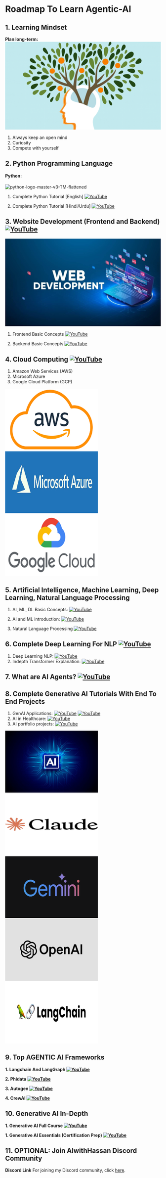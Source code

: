 # Roadmap To Learn Agentic-AI


## 1. Learning Mindset
**Plan long-term:**
![growth-mindset.image](https://github.com/AIwithhassan/agentic-ai-roadmap/blob/main/images/growth-mindset.png)

1. Always keep an open mind
2. Curiosity
3. Compete with yourself


## 2. Python Programming Language
#### Python:
![python-logo-master-v3-TM-flattened](https://user-images.githubusercontent.com/20041231/211717885-0b1e049b-f5b3-457d-ba7a-9345ec3aa39c.png)

1. Complete Python Tutorial [English] [![YouTube](https://img.shields.io/badge/YouTube-Video-red)](https://www.youtube.com/watch?v=8DvywoWv6fI&ab_channel=freeCodeCamp.org)


2. Complete Python Tutorial [Hindi/Urdu] [![YouTube](https://img.shields.io/badge/YouTube-Video-red)](https://www.youtube.com/watch?v=UrsmFxEIp5k&ab_channel=CodeWithHarry)


## 3. Website Development (Frontend and Backend) [![YouTube](https://img.shields.io/badge/YouTube-Video-red)](https://www.youtube.com/watch?v=ENLEjGozrio)

![website-dev.image](https://github.com/AIwithhassan/agentic-ai-roadmap/blob/086ad351340114373a35f8e28532c1a2e1a43ffa/images/web-development.jpeg)

1. Frontend Basic Concepts [![YouTube](https://img.shields.io/badge/YouTube-Video-red)](https://www.youtube.com/watch?v=WG5ikvJ2TKA)

2. Backend Basic Concepts [![YouTube](https://img.shields.io/badge/YouTube-Video-red)](https://www.youtube.com/watch?v=XBu54nfzxAQ&t=0s)


## 4. Cloud Computing [![YouTube](https://img.shields.io/badge/YouTube-Video-green)](https://www.youtube.com/watch?v=RWgW-CgdIk0)

1. Amazon Web Services (AWS)
2. Microsoft Azure 
3. Google Cloud Platform (GCP)

<img src="https://github.com/AIwithhassan/agentic-ai-roadmap/blob/086ad351340114373a35f8e28532c1a2e1a43ffa/images/aws.png" alt="Alt Text" width="300" height="200">
<img src="https://github.com/AIwithhassan/agentic-ai-roadmap/blob/38b5e13c45f9c410e0809be07650dfb96cd85fe3/images/azure.jpeg" alt="Alt Text" width="300" height="200">
<img src="https://github.com/AIwithhassan/agentic-ai-roadmap/blob/38b5e13c45f9c410e0809be07650dfb96cd85fe3/images/gcp.png" alt="Alt Text" width="300" height="200">

## 5. Artificial Intelligence, Machine Learning, Deep Learning, Natural Language Processing

1. AI, ML, DL Basic Concepts: [![YouTube](https://img.shields.io/badge/YouTube-Video-red)](https://www.youtube.com/watch?v=J4Qsr93L1qs)

2. AI and ML introduction: [![YouTube](https://img.shields.io/badge/YouTube-Video-red)](https://www.youtube.com/watch?v=4RixMPF4xis)

3. Natural Language Processing [![YouTube](https://img.shields.io/badge/YouTube-Video-red)](https://www.youtube.com/watch?v=fLvJ8VdHLA0)


## 6. Complete Deep Learning For NLP [![YouTube](https://img.shields.io/badge/YouTube-Video-green)](https://www.youtube.com/watch?v=w3coRFpyddQ&list=PLZoTAELRMXVNNrHSKv36Lr3_156yCo6Nn)

1. Deep Learning NLP: [![YouTube](https://img.shields.io/badge/YouTube-Video-green)](https://www.youtube.com/watch?v=w3coRFpyddQ&list=PLZoTAELRMXVNNrHSKv36Lr3_156yCo6Nn)
2. Indepth Transformer Explanation: [![YouTube](https://img.shields.io/badge/YouTube-Video-green)](https://www.youtube.com/watch?v=3bPhDUSAUYI)


## 7. What are AI Agents? [![YouTube](https://img.shields.io/badge/YouTube-Video-green)](https://www.youtube.com/watch?v=F8NKVhkZZWI&t=10s)

## 8. Complete Generative AI Tutorials With End To End Projects

1. GenAI Applications: [![YouTube](https://img.shields.io/badge/documentation-link-green)](https://python.langchain.com/docs/get_started/introduction) [![YouTube](https://img.shields.io/badge/YouTube-Video-red)](https://www.youtube.com/watch?v=OP0FYjF-37c&list=PL_pAv_JZgZkFV1Ct2qPDeAkddyz2ahBUX&index=1)
2. AI in Healthcare: [![YouTube](https://img.shields.io/badge/YouTube-Video-red)](https://www.youtube.com/watch?v=OP0FYjF-37c&list=PL_pAv_JZgZkEI23QUvTlal6hf91xh2Zit&index=3)
3. AI portfolio projects: [![YouTube](https://img.shields.io/badge/YouTube-Video-red)](https://www.youtube.com/watch?v=mNUv-DN_Bek&list=PL_pAv_JZgZkHRzYVQ9nHKvesnk3x_Wn4E)



<img src="https://github.com/AIwithhassan/agentic-ai-roadmap/blob/086ad351340114373a35f8e28532c1a2e1a43ffa/images/ai-2.jpg" alt="Alt Text" width="300" height="200">
<img src="https://github.com/AIwithhassan/agentic-ai-roadmap/blob/086ad351340114373a35f8e28532c1a2e1a43ffa/images/claude-2.png" alt="Alt Text" width="300" height="200">
<img src="https://github.com/AIwithhassan/agentic-ai-roadmap/blob/086ad351340114373a35f8e28532c1a2e1a43ffa/images/gemini-logo.png" alt="Alt Text" width="300" height="200">
<img src="https://github.com/AIwithhassan/agentic-ai-roadmap/blob/086ad351340114373a35f8e28532c1a2e1a43ffa/images/open-ai.png" alt="Alt Text" width="300" height="200">
<img src="https://github.com/AIwithhassan/agentic-ai-roadmap/blob/086ad351340114373a35f8e28532c1a2e1a43ffa/images/langchain.jpeg" alt="Alt Text" width="300" height="200">

## 9. Top AGENTIC AI Frameworks

**1. Langchain And LangGraph [![YouTube](https://img.shields.io/badge/documentation-link-green)](https://www.langchain.com/langgraph)**

**2. Phidata [![YouTube](https://img.shields.io/badge/documentation-link-green)](https://www.phidata.com/)**

**3. Autogen [![YouTube](https://img.shields.io/badge/documentation-link-green)](https://microsoft.github.io/autogen/dev/index.html)**

**4. CrewAI [![YouTube](https://img.shields.io/badge/documentation-link-green)](https://www.crewai.com/)**


## 10. Generative AI In-Depth

**1. Generative AI Full Course [![YouTube](https://img.shields.io/badge/YouTube-Video-green)](https://www.youtube.com/watch?v=mEsleV16qdo)**

**1. Generative AI Essentials (Certification Prep) [![YouTube](https://img.shields.io/badge/YouTube-Video-green)](https://www.youtube.com/watch?v=nJ25yl34Uqw)**



## 11. OPTIONAL: Join AIwithHassan Discord Community

**Discord Link**
For joining my Discord community, click [here](discord.gg/BVa3d4BrVY).

